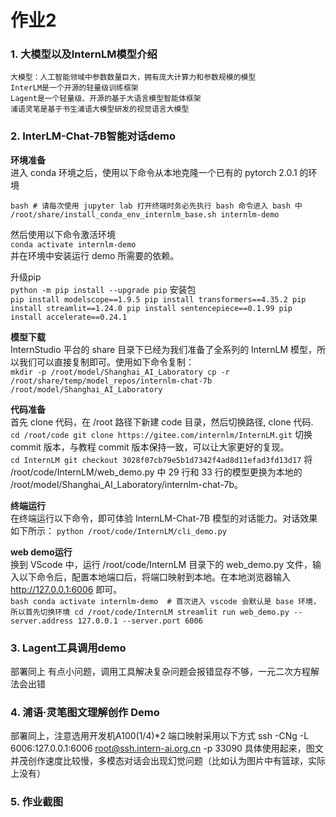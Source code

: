 # 作业2
### 1. 大模型以及InternLM模型介绍
	大模型：人工智能领域中参数数量巨大，拥有庞大计算力和参数规模的模型
	InterLM是一个开源的轻量级训练框架
	Lagent是一个轻量级、开源的基于大语言模型智能体框架
	浦语灵笔是基于书生浦语大模型研发的视觉语言大模型
### 2. InterLM-Chat-7B智能对话demo
**环境准备**  
进入 conda 环境之后，使用以下命令从本地克隆一个已有的 pytorch 2.0.1 的环境  
```
bash # 请每次使用 jupyter lab 打开终端时务必先执行 bash 命令进入 bash 中  
/root/share/install_conda_env_internlm_base.sh internlm-demo
```
然后使用以下命令激活环境  
```conda activate internlm-demo```  
并在环境中安装运行 demo 所需要的依赖。  

升级pip  
	```python -m pip install --upgrade pip```
安装包  
	```pip install modelscope==1.9.5
	pip install transformers==4.35.2
	pip install streamlit==1.24.0
	pip install sentencepiece==0.1.99
	pip install accelerate==0.24.1```
 
**模型下载**  
InternStudio 平台的 share 目录下已经为我们准备了全系列的 InternLM 模型，所以我们可以直接复制即可。使用如下命令复制：  
	```mkdir -p /root/model/Shanghai_AI_Laboratory
	cp -r /root/share/temp/model_repos/internlm-chat-7b /root/model/Shanghai_AI_Laboratory```
 
**代码准备**  
首先 clone 代码，在 /root 路径下新建 code 目录，然后切换路径, clone 代码.  
	```cd /root/code
	git clone https://gitee.com/internlm/InternLM.git```
切换 commit 版本，与教程 commit 版本保持一致，可以让大家更好的复现。  
	```cd InternLM
	git checkout 3028f07cb79e5b1d7342f4ad8d11efad3fd13d17```
将 /root/code/InternLM/web_demo.py 中 29 行和 33 行的模型更换为本地的 /root/model/Shanghai_AI_Laboratory/internlm-chat-7b。

**终端运行**  
在终端运行以下命令，即可体验 InternLM-Chat-7B 模型的对话能力。对话效果如下所示：
	```python /root/code/InternLM/cli_demo.py```
 
**web demo运行**  
换到 VScode 中，运行 /root/code/InternLM 目录下的 web_demo.py 文件，输入以下命令后，配置本地端口后，将端口映射到本地。在本地浏览器输入 http://127.0.0.1:6006 即可。  
	```bash
	conda activate internlm-demo  # 首次进入 vscode 会默认是 base 环境，所以首先切换环境
	cd /root/code/InternLM
	streamlit run web_demo.py --server.address 127.0.0.1 --server.port 6006```
### 3. Lagent工具调用demo
部署同上
有点小问题，调用工具解决复杂问题会报错显存不够，一元二次方程解法会出错
### 4. 浦语·灵笔图文理解创作 Demo
部署同上，注意选用开发机A100(1/4)*2
端口映射采用以下方式
	ssh -CNg -L 6006:127.0.0.1:6006 root@ssh.intern-ai.org.cn -p 33090
具体使用起来，图文并茂创作速度比较慢，多模态对话会出现幻觉问题（比如认为图片中有篮球，实际上没有）
### 5. 作业截图





